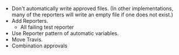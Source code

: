 * Don't automatically write approved files.  (In other implementations, many of the reporters will write an empty file if one does not exist.)
* Add Reporters.
  * All failing test reporter
* Use Reporter pattern of automatic variables.
* Move Travis.
* Combination approvals

